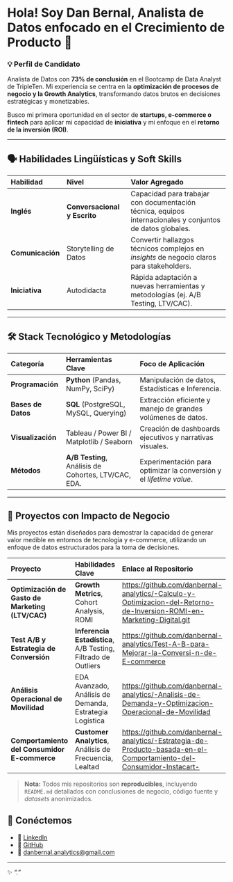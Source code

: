 # Hola! Soy Dan Bernal, Analista de Datos enfocado en el Crecimiento de Producto 🚀

### 💡 Perfil de Candidato
Analista de Datos con **73% de conclusión** en el Bootcamp de Data Analyst de TripleTen. Mi experiencia se centra en la **optimización de procesos de negocio y la Growth Analytics**, transformando datos brutos en decisiones estratégicas y monetizables.

Busco mi primera oportunidad en el sector de **startups, e-commerce o fintech** para aplicar mi capacidad de **iniciativa** y mi enfoque en el **retorno de la inversión (ROI)**.

---

## 🗣️ Habilidades Lingüísticas y Soft Skills

| Habilidad | Nivel | Valor Agregado |
| :--- | :--- | :--- |
| **Inglés** | **Conversacional y Escrito** | Capacidad para trabajar con documentación técnica, equipos internacionales y conjuntos de datos globales. |
| **Comunicación** | Storytelling de Datos | Convertir hallazgos técnicos complejos en *insights* de negocio claros para stakeholders. |
| **Iniciativa** | Autodidacta | Rápida adaptación a nuevas herramientas y metodologías (ej. A/B Testing, LTV/CAC). |

---

## 🛠️ Stack Tecnológico y Metodologías

| Categoría | Herramientas Clave | Foco de Aplicación |
| :--- | :--- | :--- |
| **Programación** | **Python** (Pandas, NumPy, SciPy) | Manipulación de datos, Estadísticas e Inferencia. |
| **Bases de Datos** | **SQL** (PostgreSQL, MySQL, Querying) | Extracción eficiente y manejo de grandes volúmenes de datos. |
| **Visualización** | Tableau / Power BI / Matplotlib / Seaborn | Creación de dashboards ejecutivos y narrativas visuales. |
| **Métodos** | **A/B Testing**, Análisis de Cohortes, LTV/CAC, EDA. | Experimentación para optimizar la conversión y el *lifetime value*. |

---

## 📂 Proyectos con Impacto de Negocio 

 Mis proyectos están diseñados para demostrar la capacidad de generar valor medible en entornos de tecnología y e-commerce, utilizando un enfoque de datos estructurados para la toma de decisiones.

| Proyecto | Habilidades Clave | Enlace al Repositorio |
| :--- | :--- | :--- |
| **Optimización de Gasto de Marketing (LTV/CAC)** | **Growth Metrics**, Cohort Analysis, ROMI | https://github.com/danbernal-analytics/-Calculo-y-Optimizacion-del-Retorno-de-Inversion-ROMI-en-Marketing-Digital.git |
| **Test A/B y Estrategia de Conversión** | **Inferencia Estadística**, A/B Testing, Filtrado de Outliers | https://github.com/danbernal-analytics/Test-A-B-para-Mejorar-la-Conversi-n-de-E-commerce |
| **Análisis Operacional de Movilidad** | EDA Avanzado, Análisis de Demanda, Estrategia Logística | https://github.com/danbernal-analytics/-Analisis-de-Demanda-y-Optimizacion-Operacional-de-Movilidad |
| **Comportamiento del Consumidor E-commerce** | **Customer Analytics**, Análisis de Frecuencia, Lealtad | https://github.com/danbernal-analytics/-Estrategia-de-Producto-basada-en-el-Comportamiento-del-Consumidor-Instacart- |

> **Nota:** Todos mis repositorios son **reproducibles**, incluyendo `README.md` detallados con conclusiones de negocio, código fuente y *datasets* anonimizados.

## 💬 Conéctemos  

- 💼 [LinkedIn](https://linkedin.com/in/dan-bernal-data)  
- 🐙 [GitHub](https://github.com/danbernal-data)  
- 📧 danbernal.analytics@gmail.com  

---

✨ *“.”*  
